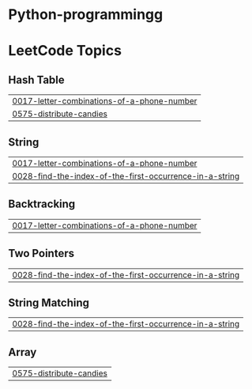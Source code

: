 # Python-programmingg
<!---LeetCode Topics Start-->
# LeetCode Topics
## Hash Table
|  |
| ------- |
| [0017-letter-combinations-of-a-phone-number](https://github.com/Aishjainam-coder/Python-programming_DSA/tree/master/0017-letter-combinations-of-a-phone-number) |
| [0575-distribute-candies](https://github.com/Aishjainam-coder/Python-programming_DSA/tree/master/0575-distribute-candies) |
## String
|  |
| ------- |
| [0017-letter-combinations-of-a-phone-number](https://github.com/Aishjainam-coder/Python-programming_DSA/tree/master/0017-letter-combinations-of-a-phone-number) |
| [0028-find-the-index-of-the-first-occurrence-in-a-string](https://github.com/Aishjainam-coder/Python-programming_DSA/tree/master/0028-find-the-index-of-the-first-occurrence-in-a-string) |
## Backtracking
|  |
| ------- |
| [0017-letter-combinations-of-a-phone-number](https://github.com/Aishjainam-coder/Python-programming_DSA/tree/master/0017-letter-combinations-of-a-phone-number) |
## Two Pointers
|  |
| ------- |
| [0028-find-the-index-of-the-first-occurrence-in-a-string](https://github.com/Aishjainam-coder/Python-programming_DSA/tree/master/0028-find-the-index-of-the-first-occurrence-in-a-string) |
## String Matching
|  |
| ------- |
| [0028-find-the-index-of-the-first-occurrence-in-a-string](https://github.com/Aishjainam-coder/Python-programming_DSA/tree/master/0028-find-the-index-of-the-first-occurrence-in-a-string) |
## Array
|  |
| ------- |
| [0575-distribute-candies](https://github.com/Aishjainam-coder/Python-programming_DSA/tree/master/0575-distribute-candies) |
<!---LeetCode Topics End-->